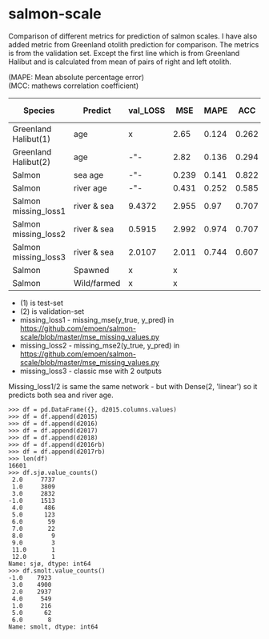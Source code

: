 # salmon-scale

Comparison of different metrics for prediction of salmon scales. I have also added metric from Greenland otolith prediction for comparison. The metrics is from the validation set. Except the first line which is from Greenland Halibut and is calculated from mean of pairs of right and left otolith.<br />

(MAPE: Mean absolute percentage error)<br />
(MCC: mathews correlation coefficient)<br />

| Species             | Predict    |val_LOSS| MSE  | MAPE | ACC | MCC |#trained |activation func|
| --------------------| -----------|--------|------|------|-----|-----|---------|----------------|
| Greenland Halibut(1)| age        | x      |2.65  |0.124 |0.262|x    |8875     | linear         |
| Greenland Halibut(2)| age        | -"-    |2.82  |0.136 |0.294|x    |8875     | linear         |
| Salmon              | sea age    | -"-    |0.239 |0.141 |0.822|x    |ca 9000  | linear         |
| Salmon              | river age  | -"-    |0.431 |0.252 |0.585|x    |6300     | linear         |
| Salmon missing_loss1| river & sea|9.4372  |2.955 |0.97  |0.707|x    |9073     | linear         |
| Salmon missing_loss2| river & sea|0.5915  |2.992 |0.974 |0.707|x    |9073     | linear         |
| Salmon missing_loss3| river & sea|2.0107  |2.011 |0.744 |0.607|x    |9073     | linear         |
| Salmon              | Spawned    |x       |x     |      |     | |
| Salmon              | Wild/farmed|x       |x     |      |     | |

* (1) is test-set <br/>
* (2) is validation-set <br/>
* missing_loss1 - missing_mse(y_true, y_pred) in https://github.com/emoen/salmon-scale/blob/master/mse_missing_values.py <br />
* missing_loss2 - missing_mse2(y_true, y_pred) in https://github.com/emoen/salmon-scale/blob/master/mse_missing_values.py <br />
* missing_loss3 - classic mse with 2 outputs <br />

Missing_loss1/2 is same the same network - but with Dense(2, 'linear') so it predicts both sea and river age.
```
>>> df = pd.DataFrame({}, d2015.columns.values)
>>> df = df.append(d2015)
>>> df = df.append(d2016)
>>> df = df.append(d2017)
>>> df = df.append(d2018)
>>> df = df.append(d2016rb)
>>> df = df.append(d2017rb)
>>> len(df)
16601
>>> df.sjø.value_counts()
 2.0     7737
 1.0     3809
 3.0     2832
-1.0     1513
 4.0      486
 5.0      123
 6.0       59
 7.0       22
 8.0        9
 9.0        3
 11.0       1
 12.0       1
Name: sjø, dtype: int64
>>> df.smolt.value_counts()
-1.0    7923
 3.0    4900
 2.0    2937
 4.0     549
 1.0     216
 5.0      62
 6.0       8
Name: smolt, dtype: int64

```

